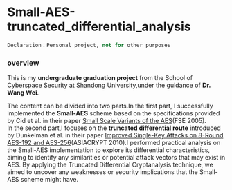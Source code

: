 # Small-AES-truncated_differential_analysis

```python
Declaration：Personal project, not for other purposes
```

### overview
This is my **undergraduate graduation project** from the School of Cyberspace Security at Shandong University,under the guidance of **Dr. Wang Wei**.

The content can be divided into two parts.In the first part, I successfully implemented the **Small-AES** scheme based on the specifications provided by Cid et al. in their paper [Small Scale Variants of the AES](https://iacr.org/archive/fse2005/35570143/35570143.pdf)(FSE 2005).<br>
In the second part,I focuses on the **truncated differential route** introduced by Dunkelman et al. in their paper [Improved Single-Key Attacks on 8-Round AES-192 and AES-256](https://eprint.iacr.org/2010/322.pdf)(ASIACRYPT 2010).I performed practical analysis on the Small-AES implementation to explore its differential characteristics, aiming to identify any similarities or potential attack vectors that may exist in AES. By applying the Truncated Differential Cryptanalysis technique, we aimed to uncover any weaknesses or security implications that the Small-AES scheme might have.


